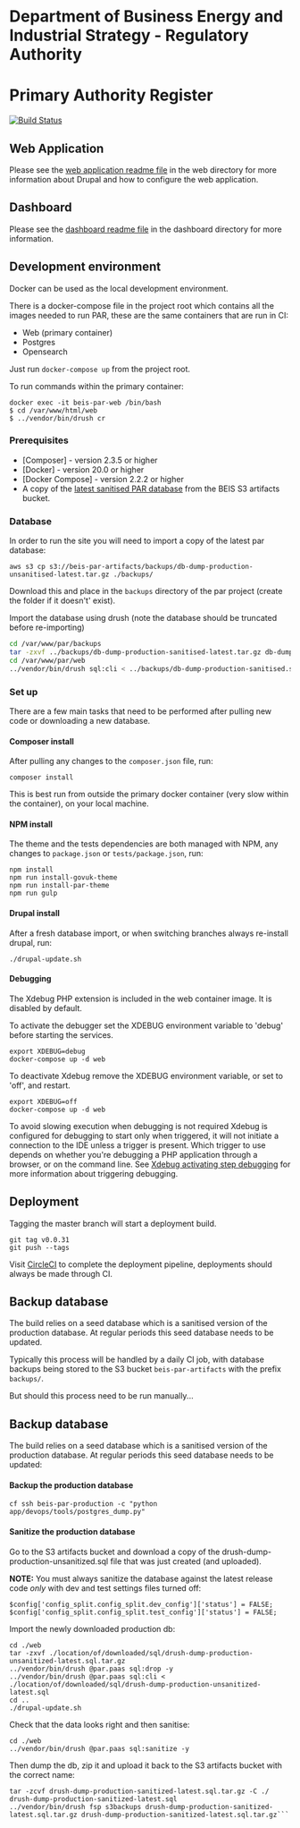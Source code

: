 # Department of Business Energy and Industrial Strategy - Regulatory Authority

# Primary Authority Register

[![Build Status](https://travis-ci.org/UKGovernmentBEIS/beis-primary-authority-register.svg?branch=master)](https://travis-ci.org/UKGovernmentBEIS/beis-primary-authority-register)

## Web Application

Please see the [web application readme file](https://github.com/UKGovernmentBEIS/beis-primary-authority-register/blob/master/web/README.md) in the web directory for more information about Drupal and how to configure the web application.

## Dashboard

Please see the [dashboard readme file](https://github.com/UKGovernmentBEIS/beis-primary-authority-register/blob/master/dashboard/README.md) in the dashboard directory for more information.

## Development environment

Docker can be used as the local development environment.

There is a docker-compose file in the project root which contains all the images needed to run PAR, these are the same containers that are run in CI:
* Web (primary container)
* Postgres
* Opensearch

Just run `docker-compose up` from the project root.

To run commands within the primary container:
```
docker exec -it beis-par-web /bin/bash
$ cd /var/www/html/web
$ ../vendor/bin/drush cr
```

### Prerequisites

* [Composer] - version 2.3.5 or higher
* [Docker] - version 20.0 or higher
* [Docker Compose] - version 2.2.2 or higher
* A copy of the [latest sanitised PAR database](https://s3.eu-west-2.amazonaws.com/beis-par-artifacts/backups/drush-dump-production-sanitized-latest.sql.tar.gz) from the BEIS S3 artifacts bucket.

### Database

In order to run the site you will need to import a copy of the latest par database:
```
aws s3 cp s3://beis-par-artifacts/backups/db-dump-production-unsanitised-latest.tar.gz ./backups/
```
Download this and place in the `backups` directory of the par project (create the folder if it doesn't' exist).

Import the database using drush (note the database should be truncated before re-importing)
```bash
cd /var/www/par/backups
tar -zxvf ../backups/db-dump-production-sanitised-latest.tar.gz db-dump-production-sanitised.sql
cd /var/www/par/web
../vendor/bin/drush sql:cli < ../backups/db-dump-production-sanitised.sql
```

### Set up

There are a few main tasks that need to be performed after pulling new code or downloading a new database.

#### Composer install
After pulling any changes to the `composer.json` file, run:

```
composer install
```

This is best run from outside the primary docker container (very slow within the container), on your local machine.

#### NPM install
The theme and the tests dependencies are both managed with NPM, any changes to `package.json` or `tests/package.json`, run:

```
npm install
npm run install-govuk-theme
npm run install-par-theme
npm run gulp
```

#### Drupal install
After a fresh database import, or when switching branches always re-install drupal, run:

```
./drupal-update.sh
```

#### Debugging

The Xdebug PHP extension is included in the web container image. It is disabled by default.

To activate the debugger set the XDEBUG environment variable to 'debug' before starting the services.

```
export XDEBUG=debug
docker-compose up -d web
```

To deactivate Xdebug remove the XDEBUG environment variable, or set to 'off', and restart.

```
export XDEBUG=off
docker-compose up -d web
```

To avoid slowing execution when debugging is not required Xdebug is configured for debugging
to start only when triggered, it will not initiate a connection to the IDE unless a trigger is
present. Which trigger to use depends on whether you're debugging a PHP application through
a browser, or on the command line. See [Xdebug activating step debugging](https://xdebug.org/docs/step_debug#activate_debugger)
for more information about triggering debugging.

## Deployment

Tagging the master branch will start a deployment build.

```
git tag v0.0.31
git push --tags
```

Visit [CircleCI](https://app.circleci.com/pipelines/github/UKGovernmentBEIS/beis-primary-authority-register) to complete the deployment pipeline, deployments should always be made through CI.

## Backup database

The build relies on a seed database which is a sanitised version of the production database. At regular periods this seed database needs to be updated.

Typically this process will be handled by a daily CI job, with database backups being stored to the S3 bucket `beis-par-artifacts` with the prefix `backups/`.

But should this process need to be run manually...

## Backup database

The build relies on a seed database which is a sanitised version of the production database. At regular periods this seed database needs to be updated:

#### Backup the production database
```
cf ssh beis-par-production -c "python app/devops/tools/postgres_dump.py"
```

#### Sanitize the production database
Go to the S3 artifacts bucket and download a copy of the drush-dump-production-unsanitized.sql file that was just created (and uploaded).

**NOTE:** You must always sanitize the database against the latest release code _only_ with dev and test settings files turned off:
```
$config['config_split.config_split.dev_config']['status'] = FALSE;
$config['config_split.config_split.test_config']['status'] = FALSE;
```

Import the newly downloaded production db:
```
cd ./web
tar -zxvf ./location/of/downloaded/sql/drush-dump-production-unsanitized-latest.sql.tar.gz
../vendor/bin/drush @par.paas sql:drop -y
../vendor/bin/drush @par.paas sql:cli < ./location/of/downloaded/sql/drush-dump-production-unsanitized-latest.sql
cd ..
./drupal-update.sh
```

Check that the data looks right and then sanitise:
```
cd ./web
../vendor/bin/drush @par.paas sql:sanitize -y
```

Then dump the db, zip it and upload it back to the S3 artifacts bucket with the correct name:
```../vendor/bin/drush @par.paas sql-dump --result-file=./drush-dump-production-sanitized-latest.sql --extra="-O -x"
tar -zcvf drush-dump-production-sanitized-latest.sql.tar.gz -C ./ drush-dump-production-sanitized-latest.sql
../vendor/bin/drush fsp s3backups drush-dump-production-sanitized-latest.sql.tar.gz drush-dump-production-sanitized-latest.sql.tar.gz```
